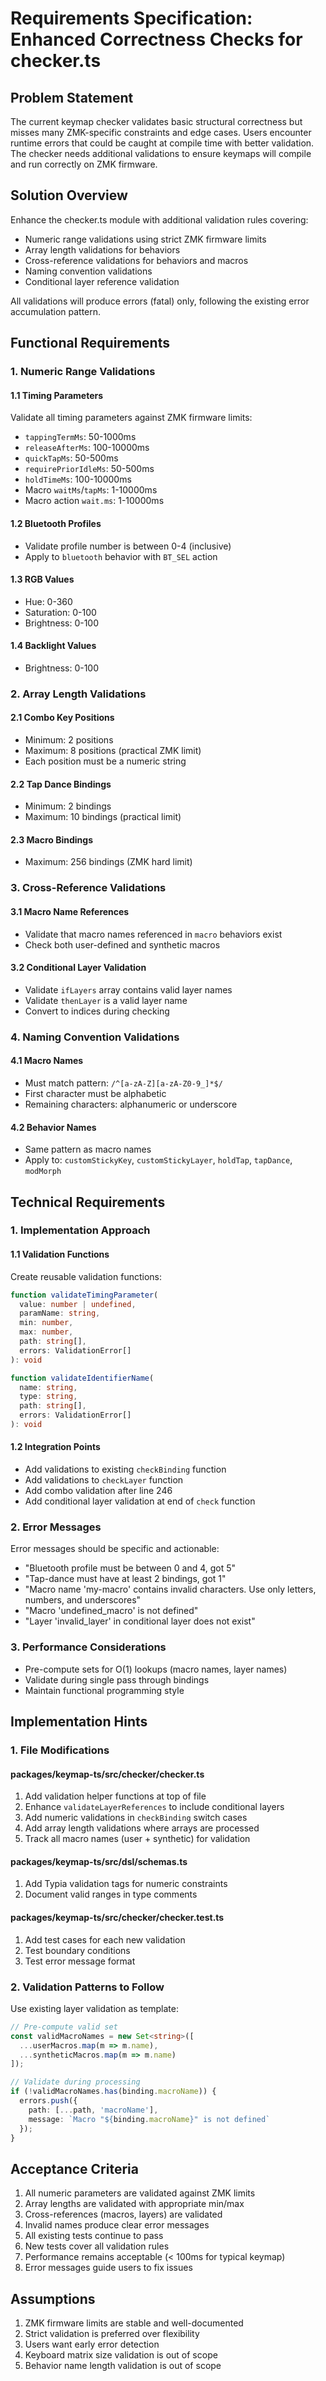 # Requirements Specification: Enhanced Correctness Checks for checker.ts

## Problem Statement

The current keymap checker validates basic structural correctness but misses many ZMK-specific constraints and edge cases. Users encounter runtime errors that could be caught at compile time with better validation. The checker needs additional validations to ensure keymaps will compile and run correctly on ZMK firmware.

## Solution Overview

Enhance the checker.ts module with additional validation rules covering:
- Numeric range validations using strict ZMK firmware limits
- Array length validations for behaviors
- Cross-reference validations for behaviors and macros
- Naming convention validations
- Conditional layer reference validation

All validations will produce errors (fatal) only, following the existing error accumulation pattern.

## Functional Requirements

### 1. Numeric Range Validations

#### 1.1 Timing Parameters
Validate all timing parameters against ZMK firmware limits:
- `tappingTermMs`: 50-1000ms
- `releaseAfterMs`: 100-10000ms  
- `quickTapMs`: 50-500ms
- `requirePriorIdleMs`: 50-500ms
- `holdTimeMs`: 100-10000ms
- Macro `waitMs`/`tapMs`: 1-10000ms
- Macro action `wait.ms`: 1-10000ms

#### 1.2 Bluetooth Profiles
- Validate profile number is between 0-4 (inclusive)
- Apply to `bluetooth` behavior with `BT_SEL` action

#### 1.3 RGB Values
- Hue: 0-360
- Saturation: 0-100
- Brightness: 0-100

#### 1.4 Backlight Values
- Brightness: 0-100

### 2. Array Length Validations

#### 2.1 Combo Key Positions
- Minimum: 2 positions
- Maximum: 8 positions (practical ZMK limit)
- Each position must be a numeric string

#### 2.2 Tap Dance Bindings
- Minimum: 2 bindings
- Maximum: 10 bindings (practical limit)

#### 2.3 Macro Bindings
- Maximum: 256 bindings (ZMK hard limit)

### 3. Cross-Reference Validations

#### 3.1 Macro Name References
- Validate that macro names referenced in `macro` behaviors exist
- Check both user-defined and synthetic macros

#### 3.2 Conditional Layer Validation
- Validate `ifLayers` array contains valid layer names
- Validate `thenLayer` is a valid layer name
- Convert to indices during checking

### 4. Naming Convention Validations

#### 4.1 Macro Names
- Must match pattern: `/^[a-zA-Z][a-zA-Z0-9_]*$/`
- First character must be alphabetic
- Remaining characters: alphanumeric or underscore

#### 4.2 Behavior Names
- Same pattern as macro names
- Apply to: `customStickyKey`, `customStickyLayer`, `holdTap`, `tapDance`, `modMorph`

## Technical Requirements

### 1. Implementation Approach

#### 1.1 Validation Functions
Create reusable validation functions:
```typescript
function validateTimingParameter(
  value: number | undefined,
  paramName: string,
  min: number,
  max: number,
  path: string[],
  errors: ValidationError[]
): void

function validateIdentifierName(
  name: string,
  type: string,
  path: string[],
  errors: ValidationError[]
): void
```

#### 1.2 Integration Points
- Add validations to existing `checkBinding` function
- Add validations to `checkLayer` function
- Add combo validation after line 246
- Add conditional layer validation at end of `check` function

### 2. Error Messages

Error messages should be specific and actionable:
- "Bluetooth profile must be between 0 and 4, got 5"
- "Tap-dance must have at least 2 bindings, got 1"
- "Macro name 'my-macro' contains invalid characters. Use only letters, numbers, and underscores"
- "Macro 'undefined_macro' is not defined"
- "Layer 'invalid_layer' in conditional layer does not exist"

### 3. Performance Considerations

- Pre-compute sets for O(1) lookups (macro names, layer names)
- Validate during single pass through bindings
- Maintain functional programming style

## Implementation Hints

### 1. File Modifications

#### packages/keymap-ts/src/checker/checker.ts
1. Add validation helper functions at top of file
2. Enhance `validateLayerReferences` to include conditional layers
3. Add numeric validations in `checkBinding` switch cases
4. Add array length validations where arrays are processed
5. Track all macro names (user + synthetic) for validation

#### packages/keymap-ts/src/dsl/schemas.ts
1. Add Typia validation tags for numeric constraints
2. Document valid ranges in type comments

#### packages/keymap-ts/src/checker/checker.test.ts
1. Add test cases for each new validation
2. Test boundary conditions
3. Test error message format

### 2. Validation Patterns to Follow

Use existing layer validation as template:
```typescript
// Pre-compute valid set
const validMacroNames = new Set<string>([
  ...userMacros.map(m => m.name),
  ...syntheticMacros.map(m => m.name)
]);

// Validate during processing
if (!validMacroNames.has(binding.macroName)) {
  errors.push({
    path: [...path, 'macroName'],
    message: `Macro "${binding.macroName}" is not defined`
  });
}
```

## Acceptance Criteria

1. All numeric parameters are validated against ZMK limits
2. Array lengths are validated with appropriate min/max
3. Cross-references (macros, layers) are validated
4. Invalid names produce clear error messages
5. All existing tests continue to pass
6. New tests cover all validation rules
7. Performance remains acceptable (< 100ms for typical keymap)
8. Error messages guide users to fix issues

## Assumptions

1. ZMK firmware limits are stable and well-documented
2. Strict validation is preferred over flexibility
3. Users want early error detection
4. Keyboard matrix size validation is out of scope
5. Behavior name length validation is out of scope